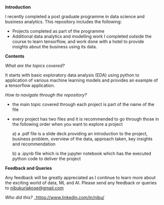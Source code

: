 **Introduction**

I recently completed a post graduate programme in data science and business analytics. This repository includes the following:
  - Projects completed as part of the programme 
  - Additional data analytics and modelling work I completed outside the course to learn tensorflow, and work done with a hotel to provide insights about the business using its data.

**Contents**

_What are the topics covered?_

It starts with basic exploratory data analysis (EDA) using python to application of various machine learning models and provides an example of a tensorflow application.

_How to navigate through the repository?_

- the main topic covered through each project is part of the name of the file
- every project has two files and it is recommended to go through those in the following order when you want to explore a project

  a) a .pdf file is a slide deck providing an introduction to the project, business problem, overview of the data, approach taken, key insights and recommendation 
  
  b) a .ipynb file which is the jupyter notebook which has the executed python code to deliver the project

**Feedback and Queries**

Any feedback will be greatly appreciated as I continue to learn more about the exciting world of data, ML and AI. Please send any feedback or queries to nibukuriakose@gmail.com

_Who did this?_
_https://www.linkedin.com/in/nibu/
